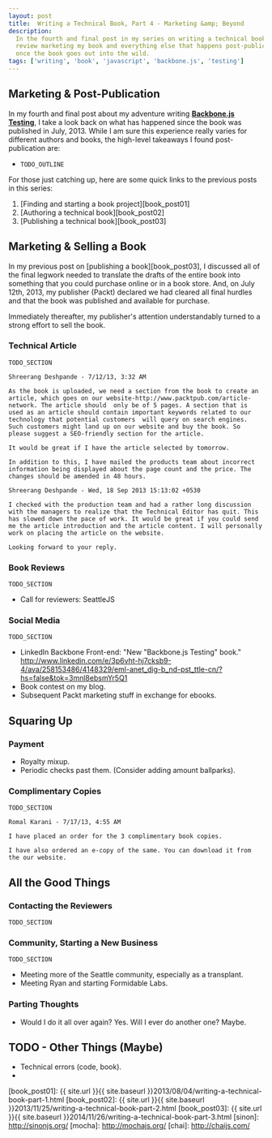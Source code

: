 ```yaml
---
layout: post
title:  Writing a Technical Book, Part 4 - Marketing &amp; Beyond
description:
  In the fourth and final post in my series on writing a technical book, I
  review marketing my book and everything else that happens post-publication
  once the book goes out into the wild.
tags: ['writing', 'book', 'javascript', 'backbone.js', 'testing']
---
```


## Marketing &amp; Post-Publication

In my fourth and final post about my adventure writing
**[Backbone.js Testing][book_packt]**, I take a look back on what has
happened since the book was published in July, 2013. While I am sure this
experience really varies for different authors and books, the high-level
takeaways I found post-publication are:

* `TODO_OUTLINE`

For those just catching up, here are some quick links to the previous posts
in this series:

1. [Finding and starting a book project][book_post01]
2. [Authoring a technical book][book_post02]
3. [Publishing a technical book][book_post03]

## Marketing &amp; Selling a Book

In my previous post on [publishing a book][book_post03], I discussed all of the
final legwork needed to translate the drafts of the entire book into something
that you could purchase online or in a book store. And, on July 12th, 2013,
my publisher (Packt) declared we had cleared all final hurdles and that the
book was published and available for purchase.

Immediately thereafter, my publisher's attention understandably turned to a
strong effort to sell the book.

### Technical Article

`TODO_SECTION`

```
Shreerang Deshpande - 7/12/13, 3:32 AM

As the book is uploaded, we need a section from the book to create an article, which goes on our website-http://www.packtpub.com/article-network. The article should  only be of 5 pages. A section that is used as an article should contain important keywords related to our technology that potential customers  will query on search engines. Such customers might land up on our website and buy the book. So please suggest a SEO-friendly section for the article.

It would be great if I have the article selected by tomorrow.

In addition to this, I have mailed the products team about incorrect information being displayed about the page count and the price. The changes should be amended in 48 hours.
```

```
Shreerang Deshpande - Wed, 18 Sep 2013 15:13:02 +0530

I checked with the production team and had a rather long discussion with the managers to realize that the Technical Editor has quit. This has slowed down the pace of work. It would be great if you could send me the article introduction and the article content. I will personally work on placing the article on the website.

Looking forward to your reply.
```

### Book Reviews

`TODO_SECTION`

* Call for reviewers: SeattleJS


### Social Media

`TODO_SECTION`

* LinkedIn Backbone Front-end: "New "Backbone.js Testing" book." http://www.linkedin.com/e/3p6vht-hj7cksb9-4/ava/258153486/4148329/eml-anet_dig-b_nd-pst_ttle-cn/?hs=false&tok=3mnl8ebsmYr5Q1
* Book contest on my blog.
* Subsequent Packt marketing stuff in exchange for ebooks.


## Squaring Up

### Payment

* Royalty mixup.
* Periodic checks past them. (Consider adding amount ballparks).

### Complimentary Copies

`TODO_SECTION`

```
Romal Karani - 7/17/13, 4:55 AM

I have placed an order for the 3 complimentary book copies.

I have also ordered an e-copy of the same. You can download it from the our website.
```

## All the Good Things

### Contacting the Reviewers

`TODO_SECTION`


### Community, Starting a New Business

`TODO_SECTION`

* Meeting more of the Seattle community, especially as a transplant.
* Meeting Ryan and starting Formidable Labs.

### Parting Thoughts

* Would I do it all over again? Yes. Will I ever do another one? Maybe.




## TODO - Other Things (Maybe)

* Technical errors (code, book).
*

<!-- more start -->

[backbone]: http://backbonejs.org/
[packtpub]: http://www.packtpub.com/
[book_repo]: https://github.com/ryan-roemer/backbone-testing/
[book_site]: http://backbone-testing.com/
[book_packt]: http://www.packtpub.com/backbonejs-testing/book
[book_post01]: {{ site.url }}{{ site.baseurl }}2013/08/04/writing-a-technical-book-part-1.html
[book_post02]: {{ site.url }}{{ site.baseurl }}2013/11/25/writing-a-technical-book-part-2.html
[book_post03]: {{ site.url }}{{ site.baseurl }}2014/11/26/writing-a-technical-book-part-3.html
[sinon]: http://sinonjs.org/
[mocha]: http://mochajs.org/
[chai]: http://chaijs.com/

<!-- more end -->
